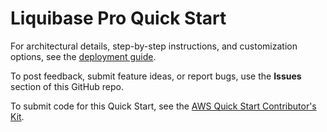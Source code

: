 
# Liquibase Pro Quick Start

For architectural details, step-by-step instructions, and customization options, see the [deployment guide](https://aws-quickstart.github.io/quickstart-liquibase-pro/).

To post feedback, submit feature ideas, or report bugs, use the **Issues** section of this GitHub repo.

To submit code for this Quick Start, see the [AWS Quick Start Contributor's Kit](https://aws-quickstart.github.io/).

